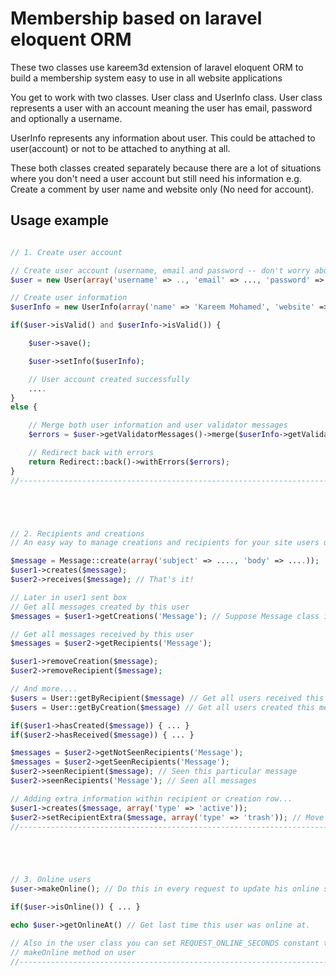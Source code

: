 # Membership based on laravel eloquent ORM
These two classes use kareem3d extension of laravel eloquent ORM to build a membership system easy to use
in all website applications

You get to work with two classes. User class and UserInfo class. User class represents a user with an account
meaning the user has email, password and optionally a username.

UserInfo represents any information about user. This could be attached to user(account) or not to be attached
to anything at all.

These both classes created separately because there are a lot of situations where you don't need a user account
but still need his information e.g. Create a comment by user name and website only (No need for account).

## Usage example

```php

// 1. Create user account

// Create user account (username, email and password -- don't worry about hashing --).
$user = new User(array('username' => .., 'email' => ..., 'password' => 'kareem3d'));

// Create user information
$userInfo = new UserInfo(array('name' => 'Kareem Mohamed', 'website' => ....));

if($user->isValid() and $userInfo->isValid()) {

    $user->save();

    $user->setInfo($userInfo);

    // User account created successfully
    ....
}
else {

    // Merge both user information and user validator messages
    $errors = $user->getValidatorMessages()->merge($userInfo->getValidatorMessages()->toArray());

    // Redirect back with errors
    return Redirect::back()->withErrors($errors);
}
//-------------------------------------------------------------------------------------//





// 2. Recipients and creations
// An easy way to manage creations and recipients for your site users using polymorphic relationships.

$message = Message::create(array('subject' => ...., 'body' => ....));
$user1->creates($message);
$user2->receives($message); // That's it!

// Later in user1 sent box
// Get all messages created by this user
$messages = $user1->getCreations('Message'); // Suppose Message class is in the global namespace

// Get all messages received by this user
$messages = $user2->getRecipients('Message');

$user1->removeCreation($message);
$user2->removeRecipient($message);

// And more....
$users = User::getByRecipient($message) // Get all users received this message
$users = User::getByCreation($message) // Get all users created this message

if($user1->hasCreated($message)) { ... }
if($user2->hasReceived($message)) { ... }

$messages = $user2->getNotSeenRecipients('Message');
$messages = $user2->getSeenRecipients('Message');
$user2->seenRecipient($message); // Seen this particular message
$user2->seenRecipients('Message'); // Seen all messages

// Adding extra information within recipient or creation row...
$user1->creates($message, array('type' => 'active'));
$user2->setRecipientExtra($message, array('type' => 'trash')); // Move to trash
//-------------------------------------------------------------------------------------//





// 3. Online users
$user->makeOnline(); // Do this in every request to update his online state

if($user->isOnline()) { ... }

echo $user->getOnlineAt() // Get last time this user was online at.

// Also in the user class you can set REQUEST_ONLINE_SECONDS constant to how much seconds you call
// makeOnline method on user
//-------------------------------------------------------------------------------------//
```